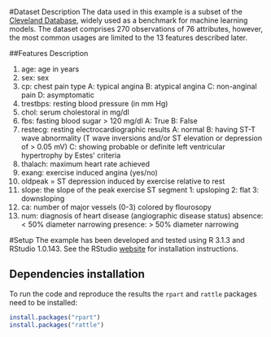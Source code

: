 #Dataset Description
The data used in this example is a subset of the [Cleveland Database][1], widely used as a benchmark for machine learning models.
The dataset comprises 270 observations of 76 attributes, however, the most common usages are limited to the 13 features described later.

##Features Description
1. age: age in years 
2. sex: sex
3. cp: chest pain type
	A: typical angina
	B: atypical angina
	C: non-anginal pain
	D: asymptomatic 
4. trestbps: resting blood pressure (in mm Hg) 
5. chol: serum cholestoral in mg/dl 
6. fbs:  fasting blood sugar > 120 mg/dl
	A: True
	B: False
7. restecg: resting electrocardiographic results
	A: normal
	B: having ST-T wave abnormality (T wave inversions and/or ST elevation or depression of > 0.05 mV)
	C: showing probable or definite left ventricular hypertrophy by Estes' criteria 	
8. thalach: maximum heart rate achieved 
9. exang: exercise induced angina (yes/no)
10. oldpeak = ST depression induced by exercise relative to rest 
11. slope: the slope of the peak exercise ST segment
	1: upsloping
	2: flat
	3: downsloping 
12. ca: number of major vessels (0-3) colored by flourosopy 
14. num: diagnosis of heart disease (angiographic disease status)
	absence: < 50% diameter narrowing
	presence: > 50% diameter narrowing

[1]: https://archive.ics.uci.edu/ml/datasets/Heart+Disease

#Setup
The example has been developed and tested using R 3.1.3 and RStudio 1.0.143.
See the RStudio [website][2] for installation instructions.

## Dependencies installation
To run the code and reproduce the results the `rpart` and `rattle` packages need to be installed:

```R
install.packages("rpart")
install.packages("rattle")
```

[2]: https://www.rstudio.com/